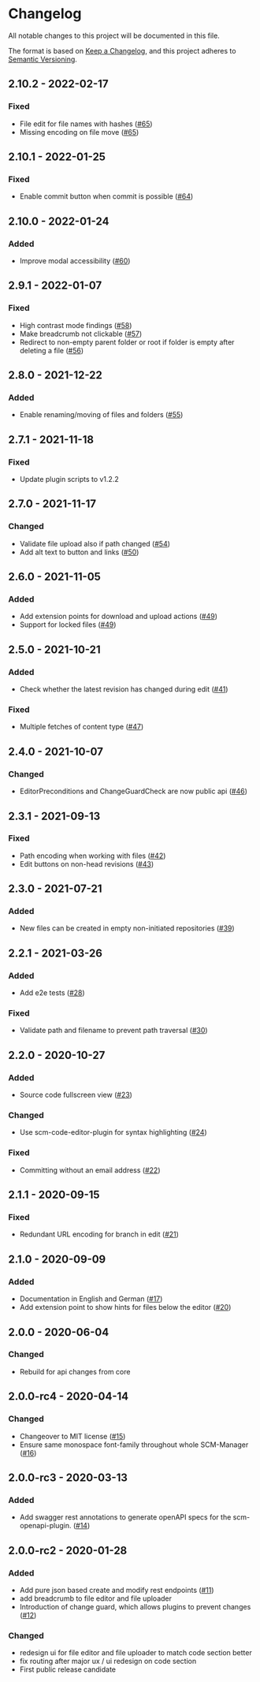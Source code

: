 # Changelog
All notable changes to this project will be documented in this file.

The format is based on [Keep a Changelog](https://keepachangelog.com/en/1.0.0/),
and this project adheres to [Semantic Versioning](https://semver.org/spec/v2.0.0.html).

## 2.10.2 - 2022-02-17
### Fixed
- File edit for file names with hashes ([#65](https://github.com/scm-manager/scm-editor-plugin/pull/65))
- Missing encoding on file move ([#65](https://github.com/scm-manager/scm-editor-plugin/pull/65))

## 2.10.1 - 2022-01-25
### Fixed
- Enable commit button when commit is possible ([#64](https://github.com/scm-manager/scm-editor-plugin/pull/64))

## 2.10.0 - 2022-01-24
### Added
- Improve modal accessibility ([#60](https://github.com/scm-manager/scm-editor-plugin/pull/60))

## 2.9.1 - 2022-01-07
### Fixed
- High contrast mode findings ([#58](https://github.com/scm-manager/scm-editor-plugin/pull/58))
- Make breadcrumb not clickable ([#57](https://github.com/scm-manager/scm-editor-plugin/pull/57))
- Redirect to non-empty parent folder or root if folder is empty after deleting a file ([#56](https://github.com/scm-manager/scm-editor-plugin/pull/56))

## 2.8.0 - 2021-12-22
### Added
- Enable renaming/moving of files and folders ([#55](https://github.com/scm-manager/scm-editor-plugin/pull/55))

## 2.7.1 - 2021-11-18
### Fixed
- Update plugin scripts to v1.2.2

## 2.7.0 - 2021-11-17
### Changed
- Validate file upload also if path changed ([#54](https://github.com/scm-manager/scm-editor-plugin/pull/54))
- Add alt text to button and links ([#50](https://github.com/scm-manager/scm-editor-plugin/pull/50))

## 2.6.0 - 2021-11-05
### Added
- Add extension points for download and upload actions ([#49](https://github.com/scm-manager/scm-editor-plugin/pull/49))
- Support for locked files ([#49](https://github.com/scm-manager/scm-editor-plugin/pull/49))

## 2.5.0 - 2021-10-21
### Added
- Check whether the latest revision has changed during edit ([#41](https://github.com/scm-manager/scm-editor-plugin/pull/41))

### Fixed
- Multiple fetches of content type ([#47](https://github.com/scm-manager/scm-editor-plugin/pull/47))

## 2.4.0 - 2021-10-07
### Changed
- EditorPreconditions and ChangeGuardCheck are now public api ([#46](https://github.com/scm-manager/scm-editor-plugin/pull/46))

## 2.3.1 - 2021-09-13
### Fixed
- Path encoding when working with files ([#42](https://github.com/scm-manager/scm-editor-plugin/pull/42))
- Edit buttons on non-head revisions ([#43](https://github.com/scm-manager/scm-editor-plugin/pull/43))

## 2.3.0 - 2021-07-21
### Added
- New files can be created in empty non-initiated repositories ([#39](https://github.com/scm-manager/scm-editor-plugin/pull/39))

## 2.2.1 - 2021-03-26
### Added
- Add e2e tests ([#28](https://github.com/scm-manager/scm-editor-plugin/pull/28))

### Fixed
- Validate path and filename to prevent path traversal ([#30](https://github.com/scm-manager/scm-editor-plugin/pull/30))

## 2.2.0 - 2020-10-27
### Added
- Source code fullscreen view ([#23](https://github.com/scm-manager/scm-editor-plugin/pull/23))

### Changed
- Use scm-code-editor-plugin for syntax highlighting ([#24](https://github.com/scm-manager/scm-editor-plugin/pull/24))

### Fixed
- Committing without an email address ([#22](https://github.com/scm-manager/scm-editor-plugin/pull/22))

## 2.1.1 - 2020-09-15
### Fixed
- Redundant URL encoding for branch in edit ([#21](https://github.com/scm-manager/scm-editor-plugin/pull/21))

## 2.1.0 - 2020-09-09
### Added
- Documentation in English and German ([#17](https://github.com/scm-manager/scm-editor-plugin/pull/17))
- Add extension point to show hints for files below the editor ([#20](https://github.com/scm-manager/scm-editor-plugin/pull/20))

## 2.0.0 - 2020-06-04
### Changed
- Rebuild for api changes from core

## 2.0.0-rc4 - 2020-04-14
### Changed
- Changeover to MIT license ([#15](https://github.com/scm-manager/scm-editor-plugin/pull/15))
- Ensure same monospace font-family throughout whole SCM-Manager ([#16](https://github.com/scm-manager/scm-editor-plugin/pull/16))

## 2.0.0-rc3 - 2020-03-13
### Added
- Add swagger rest annotations to generate openAPI specs for the scm-openapi-plugin. ([#14](https://github.com/scm-manager/scm-editor-plugin/pull/14))

## 2.0.0-rc2 - 2020-01-28
### Added
- Add pure json based create and modify rest endpoints ([#11](https://github.com/scm-manager/scm-editor-plugin/pull/11))
- add breadcrumb to file editor and file uploader
- Introduction of change guard, which allows plugins to prevent changes ([#12](https://github.com/scm-manager/scm-editor-plugin/pull/12))

### Changed
- redesign ui for file editor and file uploader to match code section better
- fix routing after major ux / ui redesign on code section
- First public release candidate

